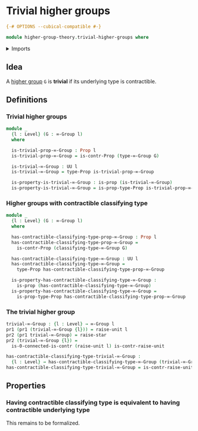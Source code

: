 # Trivial higher groups

```agda
{-# OPTIONS --cubical-compatible #-}

module higher-group-theory.trivial-higher-groups where
```

<details><summary>Imports</summary>

```agda
open import foundation.0-connected-types
open import foundation.contractible-types
open import foundation.dependent-pair-types
open import foundation.propositions
open import foundation.unit-type
open import foundation.universe-levels

open import higher-group-theory.higher-groups
```

</details>

## Idea

A [higher group](higher-group-theory.higher-groups.md) `G` is **trivial** if its
underlying type is contractible.

## Definitions

### Trivial higher groups

```agda
module _
  {l : Level} (G : ∞-Group l)
  where

  is-trivial-prop-∞-Group : Prop l
  is-trivial-prop-∞-Group = is-contr-Prop (type-∞-Group G)

  is-trivial-∞-Group : UU l
  is-trivial-∞-Group = type-Prop is-trivial-prop-∞-Group

  is-property-is-trivial-∞-Group : is-prop (is-trivial-∞-Group)
  is-property-is-trivial-∞-Group = is-prop-type-Prop is-trivial-prop-∞-Group
```

### Higher groups with contractible classifying type

```agda
module _
  {l : Level} (G : ∞-Group l)
  where

  has-contractible-classifying-type-prop-∞-Group : Prop l
  has-contractible-classifying-type-prop-∞-Group =
    is-contr-Prop (classifying-type-∞-Group G)

  has-contractible-classifying-type-∞-Group : UU l
  has-contractible-classifying-type-∞-Group =
    type-Prop has-contractible-classifying-type-prop-∞-Group

  is-property-has-contractible-classifying-type-∞-Group :
    is-prop (has-contractible-classifying-type-∞-Group)
  is-property-has-contractible-classifying-type-∞-Group =
    is-prop-type-Prop has-contractible-classifying-type-prop-∞-Group
```

### The trivial higher group

```agda
trivial-∞-Group : {l : Level} → ∞-Group l
pr1 (pr1 (trivial-∞-Group {l})) = raise-unit l
pr2 (pr1 trivial-∞-Group) = raise-star
pr2 (trivial-∞-Group {l}) =
  is-0-connected-is-contr (raise-unit l) is-contr-raise-unit

has-contractible-classifying-type-trivial-∞-Group :
  {l : Level} → has-contractible-classifying-type-∞-Group (trivial-∞-Group {l})
has-contractible-classifying-type-trivial-∞-Group = is-contr-raise-unit
```

## Properties

### Having contractible classifying type is equivalent to having contractible underlying type

This remains to be formalized.
